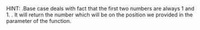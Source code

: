 HINT:
.Base case deals with fact that the first two numbers are always 1 and 1.
. It will return the number which will be on the position we provided in the parameter of the function.
